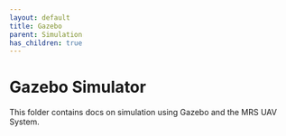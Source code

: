 ```yaml
---
layout: default
title: Gazebo
parent: Simulation
has_children: true
---
```


# Gazebo Simulator

This folder contains docs on simulation using Gazebo and the MRS UAV System.
